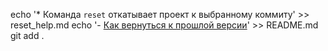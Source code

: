 echo '* Команда `reset` откатывает проект к выбранному коммиту' >> reset_help.md
echo '- [Как вернуться к прошлой версии](./reset_help.md)' >> README.md git add .